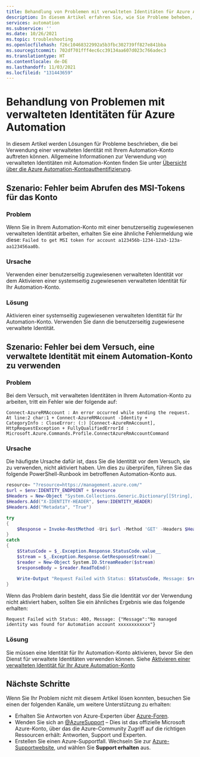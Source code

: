 ```yaml
---
title: Behandlung von Problemen mit verwalteten Identitäten für Azure Automation
description: In diesem Artikel erfahren Sie, wie Sie Probleme beheben, wenn Sie eine verwaltete Identität mit einem Automation-Konto verwenden.
services: automation
ms.subservice: ''
ms.date: 10/26/2021
ms.topic: troubleshooting
ms.openlocfilehash: f26c10468322992a5b3fbc302739ff827e841bba
ms.sourcegitcommit: 702df701fff4ec6cc39134aa607d023c766adec3
ms.translationtype: HT
ms.contentlocale: de-DE
ms.lasthandoff: 11/03/2021
ms.locfileid: "131443659"
---
```

# <a name="troubleshoot-azure-automation-managed-identity-issues"></a>Behandlung von Problemen mit verwalteten Identitäten für Azure Automation

In diesem Artikel werden Lösungen für Probleme beschrieben, die bei Verwendung einer verwalteten Identität mit Ihrem Automation-Konto auftreten können. Allgemeine Informationen zur Verwendung von verwalteten Identitäten mit Automation-Konten finden Sie unter [Übersicht über die Azure Automation-Kontoauthentifizierung](../automation-security-overview.md#managed-identities).

## <a name="scenario-fail-to-get-msi-token-for-account"></a>Szenario: Fehler beim Abrufen des MSI-Tokens für das Konto

### <a name="issue"></a>Problem

Wenn Sie in Ihrem Automation-Konto mit einer benutzerseitig zugewiesenen verwalteten Identität arbeiten, erhalten Sie eine ähnliche Fehlermeldung wie diese: `Failed to get MSI token for account a123456b-1234-12a3-123a-aa123456aa0b`.

### <a name="cause"></a>Ursache

Verwenden einer benutzerseitig zugewiesenen verwalteten Identität vor dem Aktivieren einer systemseitig zugewiesenen verwalteten Identität für Ihr Automation-Konto.

### <a name="resolution"></a>Lösung

Aktivieren einer systemseitig zugewiesenen verwalteten Identität für Ihr Automation-Konto. Verwenden Sie dann die benutzerseitig zugewiesene verwaltete Identität.  

## <a name="scenario-attempt-to-use-managed-identity-with-automation-account-fails"></a>Szenario: Fehler bei dem Versuch, eine verwaltete Identität mit einem Automation-Konto zu verwenden

### <a name="issue"></a>Problem

Bei dem Versuch, mit verwalteten Identitäten in Ihrem Automation-Konto zu arbeiten, tritt ein Fehler wie der folgende auf:

```error
Connect-AzureRMAccount : An error occurred while sending the request. At line:2 char:1 + Connect-AzureRMAccount -Identity + 
CategoryInfo : CloseError: (:) [Connect-AzureRmAccount], HttpRequestException + FullyQualifiedErrorId : Microsoft.Azure.Commands.Profile.ConnectAzureRmAccountCommand
```

### <a name="cause"></a>Ursache

Die häufigste Ursache dafür ist, dass Sie die Identität vor dem Versuch, sie zu verwenden, nicht aktiviert haben. Um dies zu überprüfen, führen Sie das folgende PowerShell-Runbook im betroffenen Automation-Konto aus.

```powershell
resource= "?resource=https://management.azure.com/"
$url = $env:IDENTITY_ENDPOINT + $resource
$Headers = New-Object "System.Collections.Generic.Dictionary[[String],[String]]"
$Headers.Add("X-IDENTITY-HEADER", $env:IDENTITY_HEADER)
$Headers.Add("Metadata", "True")

try
{
    $Response = Invoke-RestMethod -Uri $url -Method 'GET' -Headers $Headers
}
catch
{
    $StatusCode = $_.Exception.Response.StatusCode.value__
    $stream = $_.Exception.Response.GetResponseStream()
    $reader = New-Object System.IO.StreamReader($stream)
    $responseBody = $reader.ReadToEnd()
    
    Write-Output "Request Failed with Status: $StatusCode, Message: $responseBody"
}
```

Wenn das Problem darin besteht, dass Sie die Identität vor der Verwendung nicht aktiviert haben, sollten Sie ein ähnliches Ergebnis wie das folgende erhalten:

`Request Failed with Status: 400, Message: {"Message":"No managed identity was found for Automation account xxxxxxxxxxxx"}`

### <a name="resolution"></a>Lösung

Sie müssen eine Identität für Ihr Automation-Konto aktivieren, bevor Sie den Dienst für verwaltete Identitäten verwenden können. Siehe [Aktivieren einer verwalteten Identität für Ihr Azure Automation-Konto](../enable-managed-identity-for-automation.md)

## <a name="next-steps"></a>Nächste Schritte

Wenn Sie Ihr Problem nicht mit diesem Artikel lösen konnten, besuchen Sie einen der folgenden Kanäle, um weitere Unterstützung zu erhalten:

* Erhalten Sie Antworten von Azure-Experten über [Azure-Foren](https://azure.microsoft.com/support/forums/).
* Wenden Sie sich an [@AzureSupport](https://twitter.com/azuresupport) – Dies ist das offizielle Microsoft Azure-Konto, über das die Azure-Community Zugriff auf die richtigen Ressourcen erhält: Antworten, Support und Experten.
* Erstellen Sie einen Azure-Supportfall. Wechseln Sie zur [Azure-Supportwebsite](https://azure.microsoft.com/support/options/), und wählen Sie **Support erhalten** aus.